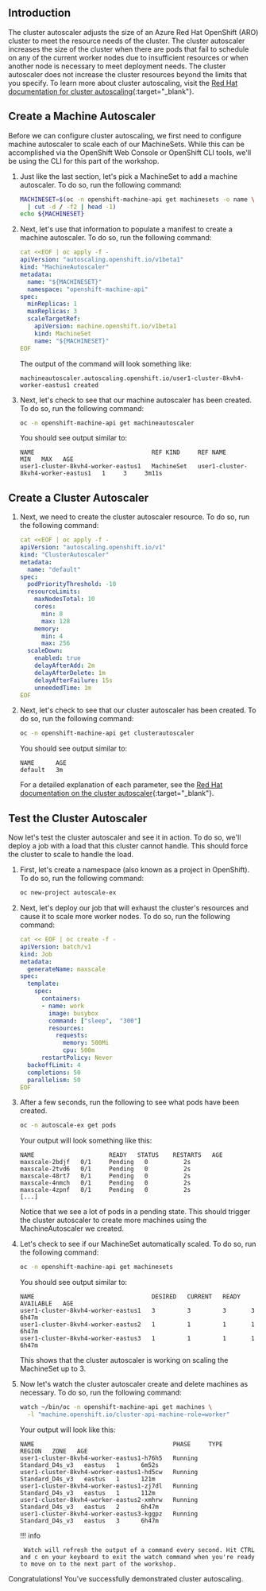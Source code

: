 ## Introduction

The cluster autoscaler adjusts the size of an Azure Red Hat OpenShift (ARO) cluster to meet the resource needs of the cluster. The cluster autoscaler increases the size of the cluster when there are pods that fail to schedule on any of the current worker nodes due to insufficient resources or when another node is necessary to meet deployment needs. The cluster autoscaler does not increase the cluster resources beyond the limits that you specify. To learn more about cluster autoscaling, visit the [Red Hat documentation for cluster autoscaling](https://docs.openshift.com/container-platform/latest/machine_management/applying-autoscaling.html){:target="_blank"}.

## Create a Machine Autoscaler

Before we can configure cluster autoscaling, we first need to configure machine autoscaler to scale each of our MachineSets. While this can be accomplished via the OpenShift Web Console or OpenShift CLI tools, we'll be using the CLI for this part of the workshop.

1. Just like the last section, let's pick a MachineSet to add a machine autoscaler. To do so, run the following command:

    ```bash
    MACHINESET=$(oc -n openshift-machine-api get machinesets -o name \
      | cut -d / -f2 | head -1)
    echo ${MACHINESET}
    ```

1. Next, let's use that information to populate a manifest to create a machine autoscaler. To do so, run the following command:

    ```yaml
    cat <<EOF | oc apply -f -
    apiVersion: "autoscaling.openshift.io/v1beta1"
    kind: "MachineAutoscaler"
    metadata:
      name: "${MACHINESET}"
      namespace: "openshift-machine-api"
    spec:
      minReplicas: 1
      maxReplicas: 3
      scaleTargetRef:
        apiVersion: machine.openshift.io/v1beta1
        kind: MachineSet
        name: "${MACHINESET}"
    EOF
    ```

    The output of the command will look something like:

    ```{.text .no-copy}
    machineautoscaler.autoscaling.openshift.io/user1-cluster-8kvh4-worker-eastus1 created
    ```

1. Next, let's check to see that our machine autoscaler has been created. To do so, run the following command:

    ```bash
    oc -n openshift-machine-api get machineautoscaler
    ```

    You should see output similar to:

    ```{.text .no-copy}
    NAME                                 REF KIND     REF NAME                             MIN   MAX   AGE
    user1-cluster-8kvh4-worker-eastus1   MachineSet   user1-cluster-8kvh4-worker-eastus1   1     3     3m11s
    ```

## Create a Cluster Autoscaler

1. Next, we need to create the cluster autoscaler resource. To do so, run the following command:

    ```yaml
    cat <<EOF | oc apply -f -
    apiVersion: "autoscaling.openshift.io/v1"
    kind: "ClusterAutoscaler"
    metadata:
      name: "default"
    spec:
      podPriorityThreshold: -10
      resourceLimits:
        maxNodesTotal: 10
        cores:
          min: 8
          max: 128
        memory:
          min: 4
          max: 256
      scaleDown:
        enabled: true
        delayAfterAdd: 2m
        delayAfterDelete: 1m
        delayAfterFailure: 15s
        unneededTime: 1m
    EOF
    ```

1. Next, let's check to see that our cluster autoscaler has been created. To do so, run the following command:

    ```bash
    oc -n openshift-machine-api get clusterautoscaler
    ```

    You should see output similar to:

    ```{.text .no-copy}
    NAME      AGE
    default   3m
    ```

    For a detailed explanation of each parameter, see the [Red Hat documentation on the cluster autoscaler](https://docs.openshift.com/container-platform/latest/machine_management/applying-autoscaling.html#cluster-autoscaler-cr_applying-autoscaling){:target="_blank"}.

## Test the Cluster Autoscaler

Now let's test the cluster autoscaler and see it in action. To do so, we'll deploy a job with a load that this cluster cannot handle. This should force the cluster to scale to handle the load.

1. First, let's create a namespace (also known as a project in OpenShift). To do so, run the following command:

    ```bash
    oc new-project autoscale-ex
    ```

1. Next, let's deploy our job that will exhaust the cluster's resources and cause it to scale more worker nodes. To do so, run the following command:

    ```yaml
    cat << EOF | oc create -f -
    apiVersion: batch/v1
    kind: Job
    metadata:
      generateName: maxscale
    spec:
      template:
        spec:
          containers:
          - name: work
            image: busybox
            command: ["sleep",  "300"]
            resources:
              requests:
                memory: 500Mi
                cpu: 500m
          restartPolicy: Never
      backoffLimit: 4
      completions: 50
      parallelism: 50
    EOF
    ```

1. After a few seconds, run the following to see what pods have been created.

    ```bash
    oc -n autoscale-ex get pods
    ```

    Your output will look something like this:

    ```{.text .no-copy}
    NAME                     READY   STATUS    RESTARTS   AGE
    maxscale-2bdjf   0/1     Pending   0          2s
    maxscale-2tvd6   0/1     Pending   0          2s
    maxscale-48rt7   0/1     Pending   0          2s
    maxscale-4nmch   0/1     Pending   0          2s
    maxscale-4zpnf   0/1     Pending   0          2s
    [...]
    ```

    Notice that we see a lot of pods in a pending state.  This should trigger the cluster autoscaler to create more machines using the MachineAutoscaler we created.


1. Let's check to see if our MachineSet automatically scaled. To do so, run the following command:

    ```bash
    oc -n openshift-machine-api get machinesets
    ```

    You should see output similar to:

    ```{.text .no-copy}
    NAME                                 DESIRED   CURRENT   READY   AVAILABLE   AGE
    user1-cluster-8kvh4-worker-eastus1   3         3         3       3           6h47m
    user1-cluster-8kvh4-worker-eastus2   1         1         1       1           6h47m
    user1-cluster-8kvh4-worker-eastus3   1         1         1       1           6h47m
    ```

    This shows that the cluster autoscaler is working on scaling the MachineSet up to 3.

1. Now let's watch the cluster autoscaler create and delete machines as necessary. To do so, run the following command:

    ```bash
    watch ~/bin/oc -n openshift-machine-api get machines \
      -l "machine.openshift.io/cluster-api-machine-role=worker"
    ```

    Your output will look like this:

    ```{.text .no-copy}
    NAME                                       PHASE     TYPE              REGION   ZONE   AGE
    user1-cluster-8kvh4-worker-eastus1-h76h5   Running   Standard_D4s_v3   eastus   1      6m52s
    user1-cluster-8kvh4-worker-eastus1-hd5cw   Running   Standard_D4s_v3   eastus   1      121m
    user1-cluster-8kvh4-worker-eastus1-zj7dl   Running   Standard_D4s_v3   eastus   1      112m
    user1-cluster-8kvh4-worker-eastus2-xmhrw   Running   Standard_D4s_v3   eastus   2      6h47m
    user1-cluster-8kvh4-worker-eastus3-kggpz   Running   Standard_D4s_v3   eastus   3      6h47m
    ```

    !!! info

        Watch will refresh the output of a command every second. Hit CTRL and c on your keyboard to exit the watch command when you're ready to move on to the next part of the workshop.


Congratulations! You've successfully demonstrated cluster autoscaling.
